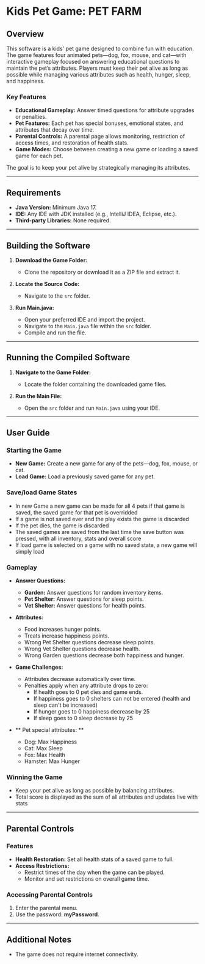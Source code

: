 # Kids Pet Game: PET FARM

## Overview

This software is a kids' pet game designed to combine fun with education. The game features four animated pets—dog, fox, mouse, and cat—with interactive gameplay focused on answering educational questions to maintain the pet’s attributes. Players must keep their pet alive as long as possible while managing various attributes such as health, hunger, sleep, and happiness.

### Key Features
- **Educational Gameplay:** Answer timed questions for attribute upgrades or penalties.
- **Pet Features:** Each pet has special bonuses, emotional states, and attributes that decay over time.
- **Parental Controls:** A parental page allows monitoring, restriction of access times, and restoration of health stats.
- **Game Modes:** Choose between creating a new game or loading a saved game for each pet.

The goal is to keep your pet alive by strategically managing its attributes.

---

## Requirements

- **Java Version:** Minimum Java 17.
- **IDE:** Any IDE with JDK installed (e.g., IntelliJ IDEA, Eclipse, etc.).
- **Third-party Libraries:** None required.

---

## Building the Software

1. **Download the Game Folder:**
    - Clone the repository or download it as a ZIP file and extract it.

2. **Locate the Source Code:**
    - Navigate to the `src` folder.

3. **Run Main.java:**
    - Open your preferred IDE and import the project.
    - Navigate to the `Main.java` file within the `src` folder.
    - Compile and run the file.
---

## Running the Compiled Software

1. **Navigate to the Game Folder:**
    - Locate the folder containing the downloaded game files.

2. **Run the Main File:**
    - Open the `src` folder and run `Main.java` using your IDE.

---

## User Guide

### Starting the Game
- **New Game:** Create a new game for any of the pets—dog, fox, mouse, or cat.
- **Load Game:** Load a previously saved game for any pet.

### Save/load Game States
- In new Game a new game can be made for all 4 pets if that game is saved, the saved game for that pet is overridded
- If a game is not saved ever and the play exists the game is discarded
- If the pet dies, the game is discarded
- The saved games are saved from the last time the save button was pressed, with all inventory, stats and overall score
- If load game is selected on a game with no saved state, a new game will simply load

### Gameplay
- **Answer Questions:**
    - **Garden:** Answer questions for random inventory items.
    - **Pet Shelter:** Answer questions for sleep points.
    - **Vet Shelter:** Answer questions for health points.

- **Attributes:**
    - Food increases hunger points.
    - Treats increase happiness points.
    - Wrong Pet Shelter questions decrease sleep points.
    - Wrong Vet Shelter questions decrease health.
    - Wrong Garden questions decrease both happiness and hunger.

- **Game Challenges:**
    - Attributes decrease automatically over time.
    - Penalties apply when any attribute drops to zero:
      - If health goes to 0 pet dies and game ends.
      - If happiness goes to 0 shelters can not be entered (health and sleep can't be increased)
      - If hunger goes to 0 happiness decrease by 25
      - If sleep goes to 0 sleep decrease by 25
- ** Pet special attributes: **
  - Dog: Max Happiness
  - Cat: Max Sleep 
  - Fox: Max Health
  - Hamster: Max Hunger

### Winning the Game
- Keep your pet alive as long as possible by balancing attributes.
- Total score is displayed as the sum of all attributes and updates live with stats

---

## Parental Controls

### Features
- **Health Restoration:** Set all health stats of a saved game to full.
- **Access Restrictions:**
    - Restrict times of the day when the game can be played.
    - Monitor and set restrictions on overall game time.

### Accessing Parental Controls
1. Enter the parental menu.
2. Use the password: **myPassword**.

---

## Additional Notes
- The game does not require internet connectivity.
